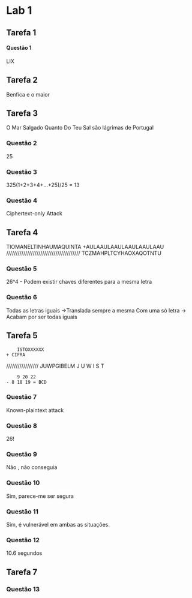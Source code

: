 # Lab 1
## Tarefa 1 
#### Questão 1
LIX

## Tarefa  2
Benfica e o maior

## Tarefa 3
O Mar Salgado Quanto Do Teu Sal são lágrimas de Portugal
### Questão 2
25
### Questão 3
325(1+2+3+4+...+25)/25 = 13
### Questão 4
Ciphertext-only Attack 

## Tarefa 4
   TIOMANELTINHAUMAQUINTA
+AULAAULAAULAAULAAULAAU
///////////////////////////////////////
  TCZMAHPLTCYHAOXAQOTNTU

### Questão 5
26^4 - Podem existir chaves diferentes para a mesma letra

### Questão 6
Todas as letras iguais ->Translada sempre a mesma
Com uma só letra -> Acabam por ser todas iguais

## Tarefa 5
		ISTOXXXXXX
	+ CIFRA 
/////////////////
		JUWPGIBELM
	J U W
	I  S  T

		9 20 22
	- 8 18 19 = BCD

### Questão 7
Known-plaintext attack

### Questão 8
26!
### Questão 9
Não , não conseguia
### Questão 10
Sim, parece-me ser segura
### Questão 11
Sim, é vulnerável em ambas as situações.
### Questão 12
10.6 segundos
## Tarefa 7
### Questão 13
